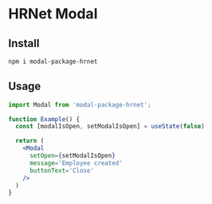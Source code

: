 # HRNet Modal

## Install

```bash
npm i modal-package-hrnet
```

## Usage

```jsx
import Modal from 'modal-package-hrnet';

function Example() {
  const [modalIsOpen, setModalIsOpen] = useState(false)

  return (
    <Modal
      setOpen={setModalIsOpen}
      message='Employee created'
      buttonText='Close'
    />
  )
}
```
